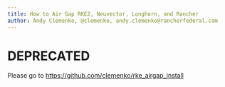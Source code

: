 ```yaml
---
title: How to Air Gap RKE2, Neuvector, Longhorn, and Rancher
author: Andy Clemenko, @clemenko, andy.clemenko@rancherfederal.com
---
```


# DEPRECATED

Please go to https://github.com/clemenko/rke_airgap_install
